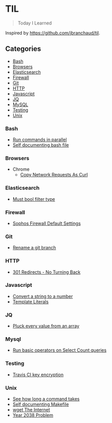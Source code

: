# TIL

> Today I Learned

Inspired by https://github.com/jbranchaud/til.

## Categories
* [Bash](#bash)
* [Browsers](#browsers)
* [Elasticsearch](#elasticsearch)
* [Firewall](#firewall)
* [Git](#git)
* [HTTP](#http)
* [Javascript](#javascript)
* [JQ](#jq)
* [MySQL](#mysql)
* [Testing](#testing)
* [Unix](#unix)

### Bash
- [Run commands in parallel](bash/run-commands-in-parallel.md)
- [Self documenting bash file](bash/self-documenting-bash-file.md)

### Browsers
- Chrome
  - [Copy Network Requests As Curl](browsers/chrome/Copy-network-request-as-cURL.md)

### Elasticsearch
- [Must bool filter type](elasticsearch/must-bool-filter-type.md)

### Firewall
- [Sophos Firewall Default Settings](firewall/sophos-firewall.md)

### Git
- [Rename a git branch](git/rename-a-git-branch.md)

### HTTP
- [301 Redirects - No Turning Back](http/301-redirects-of-no-return.md)

### Javascript
- [Convert a string to a number](javascript/convert-a-string-to-a-number.md)
- [Template Literals](javascript/template-literals.md)

### JQ
- [Pluck every value from an array](jq/pluck-value-from-an-array.md)

### Mysql
- [Run basic operators on Select Count queries](mysql/operators-on-mysql-selects.md)

### Testing
- [Travis CI key encryption](testing/travis-ci-key-encryption.md)

### Unix
- [See how long a command takes](unix/time-a-command.md)
- [Self documenting Makefile](unix/self-documenting-makefile.md)
- [wget The Internet](unix/wget-to-archive-the-internet.md)
- [Year 2038 Problem](unix/year-2038.md)
